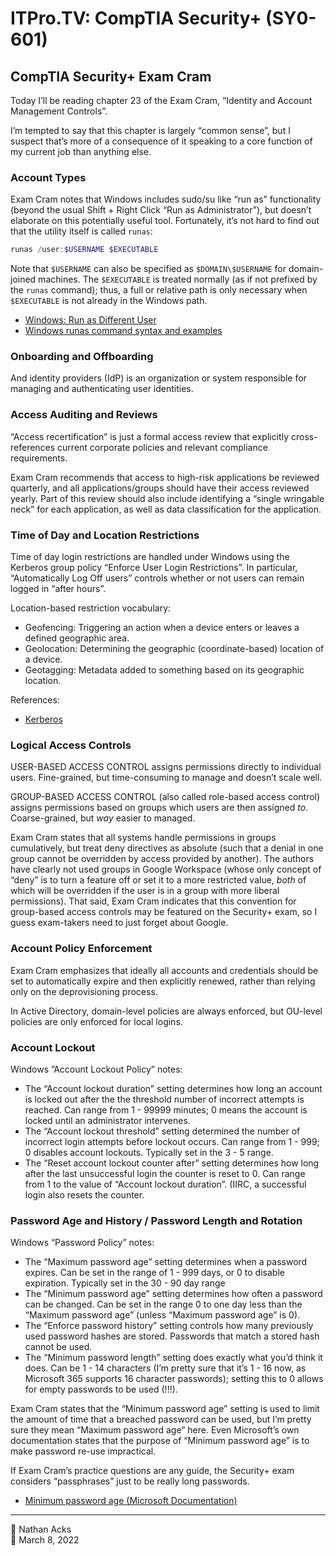 # ITPro.TV: CompTIA Security+ (SY0-601)

## CompTIA Security+ Exam Cram

Today I’ll be reading chapter 23 of the Exam Cram, “Identity and Account Management Controls”.

I’m tempted to say that this chapter is largely “common sense”, but I suspect that’s more of a consequence of it speaking to a core function of my current job than anything else.

### Account Types

Exam Cram notes that Windows includes sudo/su like “run as” functionality (beyond the usual Shift + Right Click “Run as Administrator”), but doesn’t elaborate on this potentially useful tool. Fortunately, it’s not hard to find out that the utility itself is called `runas`:

```powershell
runas /user:$USERNAME $EXECUTABLE
```

Note that `$USERNAME` can also be specified as `$DOMAIN\$USERNAME` for domain-joined machines. The `$EXECUTABLE` is treated normally (as if not prefixed by the `runas` command); thus, a full or relative path is only necessary when `$EXECUTABLE` is not already in the Windows path.

* [Windows: Run as Different User](https://www.shellhacks.com/windows-run-as-different-user/)
* [Windows runas command syntax and examples](https://www.windows-commandline.com/windows-runas-command-prompt/)

### Onboarding and Offboarding

And identity providers (IdP) is an organization or system responsible for managing and authenticating user identities.

### Access Auditing and Reviews

“Access recertification” is just a formal access review that explicitly cross-references current corporate policies and relevant compliance requirements.

Exam Cram recommends that access to high-risk applications be reviewed quarterly, and all applications/groups should have their access reviewed yearly. Part of this review should also include identifying a “single wringable neck” for each application, as well as data classification for the application.

### Time of Day and Location Restrictions

Time of day login restrictions are handled under Windows using the Kerberos group policy “Enforce User Login Restrictions”. In particular, “Automatically Log Off users” controls whether or not users can remain logged in “after hours”.

Location-based restriction vocabulary:

* Geofencing: Triggering an action when a device enters or leaves a defined geographic area.
* Geolocation: Determining the geographic (coordinate-based) location of a device.
* Geotagging: Metadata added to something based on its geographic location.

References:

* [Kerberos](../notes/kerberos.md)

### Logical Access Controls

USER-BASED ACCESS CONTROL assigns permissions directly to individual users. Fine-grained, but time-consuming to manage and doesn’t scale well.

GROUP-BASED ACCESS CONTROL (also called role-based access control) assigns permissions based on groups which users are then assigned *to*. Coarse-grained, but *way* easier to managed.

Exam Cram states that all systems handle permissions in groups cumulatively, but treat deny directives as absolute (such that a denial in one group cannot be overridden by access provided by another). The authors have clearly not used groups in Google Workspace (whose only concept of “deny” is to turn a feature off or set it to a more restricted value, *both* of which will be overridden if the user is in a group with more liberal permissions). That said, Exam Cram indicates that this convention for group-based access controls may be featured on the Security+ exam, so I guess exam-takers need to just forget about Google.

### Account Policy Enforcement

Exam Cram emphasizes that ideally all accounts and credentials should be set to automatically expire and then explicitly renewed, rather than relying only on the deprovisioning process.

In Active Directory, domain-level policies are always enforced, but OU-level policies are only enforced for local logins.

### Account Lockout

Windows ”Account Lockout Policy” notes:

* The “Account lockout duration” setting determines how long an account is locked out after the the threshold number of incorrect attempts is reached. Can range from 1 - 99999 minutes; 0 means the account is locked until an administrator intervenes.
* The “Account lockout threshold” setting determined the number of incorrect login attempts before lockout occurs. Can range from 1 - 999; 0 disables account lockouts. Typically set in the 3 - 5 range.
* The “Reset account lockout counter after” setting determines how long after the last unsuccessful login the counter is reset to 0. Can range from 1 to the value of “Account lockout duration”. (IIRC, a successful login also resets the counter.

### Password Age and History / Password Length and Rotation

Windows “Password Policy” notes:

* The “Maximum password age” setting determines when a password expires. Can be set in the range of 1 - 999 days, or 0 to disable expiration. Typically set in the 30 - 90 day range
* The “Minimum password age” setting determines how often a password can be changed. Can be set in the range 0 to one day less than the “Maximum password age” (unless “Maximum password age” is 0).
* The “Enforce password history” setting controls how many previously used password hashes are stored. Passwords that match a stored hash cannot be used.
* The “Minimum password length” setting does exactly what you’d think it does. Can be 1 - 14 characters (I’m pretty sure that it’s 1 - 16 now, as Microsoft 365 supports 16 character passwords); setting this to 0 allows for empty passwords to be used (!!!).

Exam Cram states that the “Minimum password age” setting is used to limit the amount of time that a breached password can be used, but I’m pretty sure they mean “Maximum password age” here. Even Microsoft’s own documentation states that the purpose of “Minimum password age” is to make password re-use impractical.

If Exam Cram’s practice questions are any guide, the Security+ exam considers “passphrases” just to be really long passwords.

* [Minimum password age (Microsoft Documentation)](https://docs.microsoft.com/windows/security/threat-protection/security-policy-settings/minimum-password-age)

- - - -

<span aria-hidden="true">👤</span> Nathan Acks  
<span aria-hidden="true">📅</span> March 8, 2022
